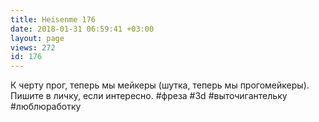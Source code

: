 ```yaml
---
title: Heisenme 176
date: 2018-01-31 06:59:41 +03:00
layout: page
views: 272
id: 176
---
```


К черту прог, теперь мы мейкеры (шутка, теперь мы прогомейкеры). Пишите в личку, если интересно.
#фреза #3d #выточигантельку #люблюработку


